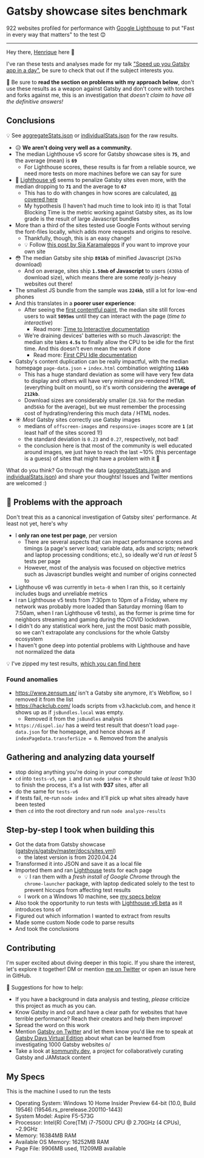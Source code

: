 # Gatsby showcase sites benchmark

922 websites profiled for performance with [Google Lighthouse](https://developers.google.com/web/tools/lighthouse) to put "Fast in every way that matters" to the test 😊

---

Hey there, [Henrique](https://twitter.com/hcavaliericodes) here 👋

I've ran these tests and analyses made for my talk ["Speed up you Gatsby app in a day"](https://docs.google.com/presentation/d/1_OYE6qUB9WPPFs-HCRrWFw6rcov5mk0Kxa1_e9VtMkQ/edit?usp=sharing), be sure to check that out if the subject interests you.

🤚 Be sure to **read the section on problems with my approach below**, don't use these results as a weapon against Gatsby and don't come with torches and forks against me, this is an investigation that _doesn't claim to have all the definitive answers!_

## Conclusions

💡 See [aggregateStats.json](https://github.com/kaordica/gatsby-sites-benchmarks/blob/master/results/aggregateStats.json) or [individualStats.json](https://github.com/kaordica/gatsby-sites-benchmarks/blob/master/results/individualStats.json) for the raw results.

- 😥 **We aren't doing very well as a community.**
- The median Lighthouse v5 score for Gatsby showcase sites is **`75`**, and the average (mean) is **`69`**
  - For Lighthouse scores, these results is far from a reliable source, we need more tests on more machines before we can say for sure
- 🚨 [Lighthouse v6](https://github.com/GoogleChrome/lighthouse/releases/tag/v6.0.0-beta.0) seems to penalize Gatsby sites even more, with the median dropping to **`71`** and the average to **`67`**
  - This has to do with changes in how scores are calculated, [as covered here](https://web.dev/lighthouse-evolution-cds-2019/)
  - My hypothesis (I haven't had much time to look into it) is that Total Blocking Time is the metric working against Gatsby sites, as its low grade is the result of large Javascript bundles
- More than a third of the sites tested use Google Fonts without serving the font-files locally, which adds more requests and origins to resolve.
  - Thankfully, though, this is an easy change!
  - 💡 Follow [this post by Sia Karamalegos](https://sia.codes/posts/making-google-fonts-faster/) if you want to improve your own site
- 😳 The median Gatsby site ship **`891kb`** of minified Javascript (`267kb` download)
  - And on average, sites ship **`1.58mb` of Javascript** to users (`430kb` of download size), which means there are some _really_ js-heavy websites out there!
- The smallest JS bundle from the sample was **`224kb`**, still a lot for low-end phones
- And this translates in a **poorer user experience**:
  - After seeing the [first contentful paint](https://developers.google.com/web/tools/lighthouse/audits/first-contentful-paint), the median site still forces users to wait **`5095ms`** until they can interact with the page (_time to interactive_)
    - Read more: [Time to Interactive documentation](https://developers.google.com/web/tools/lighthouse/audits/time-to-interactive)
  - We're draining devices' batteries with so much Javascript: the median site takes **`4.5s`** to finally allow the CPU to be idle for the first time. And this doesn't even mean the work if done
    - Read more: [First CPU Idle documentation](https://developers.google.com/web/tools/lighthouse/audits/first-cpu-idle)
- Gatsby's content duplication can be really impactful, with the median homepage `page-data.json` + `index.html` combination weighting **`114kb`**
  - This has a huge standard deviation as some will have very few data to display and others will have very minimal pre-rendered HTML (everything built on mount), so it's worth considering the **average of `212kb`**.
  - Download sizes are considerably smaller (`28.5kb` for the median and`56kb` for the average), but we must remember the processing cost of hydrating/rendering this much data / HTML nodes.
- ☀ _Most_ Gatsby sites correctly use Gatsby images
  - medians of `offscreen-images` and `responsive-images` score are **`1`** (at least half of the sites scored 1!)
  - the standard deviation is `0.23` and `0.27`, respectively, not bad!
  - the conclusion here is that most of the community is well educated around images, we just have to reach the last ~10% (this percentage is a guess) of sites that might have a problem with it 🙌

What do you think? Go through the data ([aggregateStats.json](https://github.com/kaordica/gatsby-sites-benchmarks/blob/master/results/aggregateStats.json) and [individualStats.json](https://github.com/kaordica/gatsby-sites-benchmarks/blob/master/results/individualStats.json)) and share your thoughts! Issues and Twitter mentions are welcomed :)

## 🚨 Problems with the approach

Don't treat this as a canonical investigation of Gatsby sites' performance. At least not yet, here's why

- I **only ran one test per page**, per version
  - There are several aspects that can impact performance scores and timings (a page's server load; variable data, ads and scripts; network and laptop processing conditions; etc.), so ideally we'd run _at least_ 5 tests per page
  - However, most of the analysis was focused on objective metrics such as Javascript bundles weight and number of origins connected to
- Lighthouse v6 was currently in `beta-0` when I ran this, so it certainly includes bugs and unreliable metrics
- I ran Lighthouse v5 tests from 7:30pm to 10pm of a Friday, where my network was probably more loaded than Saturday morning (6am to 7:50am, when I ran Lighthouse v6 tests), as the former is prime time for neighbors streaming and gaming during the COVID lockdown.
- I didn't do any statistical work here, just the most basic math possible, so we can't extrapolate any conclusions for the whole Gatsby ecosystem
- I haven't gone deep into potential problems with Lighthouse and have not normalized the data

💡 I've zipped my test results, [which you can find here](https://drive.google.com/file/d/1w1na5YGyit5zeqMJ4fQ9xuXpFcgeKwcY/view?usp=sharing)

### Found anomalies

- https://www.zensum.se/ isn't a Gatsby site anymore, it's Webflow, so I removed it from the list
- https://hackclub.com/ loads scripts from v3.hackclub.com, and hence it shows up as if `jsBundles.local` was empty.
  - Removed it from the `jsBundles` analysis
- `https://dispel.io/` has a weird test result that doesn't load `page-data.json` for the homepage, and hence shows as if `indexPageData.transferSize = 0`. Removed from the analysis

## Gathering and analyzing data yourself

- stop doing anything you're doing in your computer
- `cd` into `tests-v5`, `npm i` and run `node index` -> it should take _at least_ 1h30 to finish the process, it's a list with **937** sites, after all
- do the same for `tests-v6`
- if tests fail, re-run `node index` and it'll pick up what sites already have been tested
- then `cd` into the root directory and run `node analyze-results`

## Step-by-step I took when building this

- Got the data from Gatsby showcase ([gatsbyjs/gatsby/master/docs/sites.yml](https://raw.githubusercontent.com/gatsbyjs/gatsby/master/docs/sites.yml))
  - the latest version is from 2020.04.24
- Transformed it into JSON and save it as a local file
- Imported them and ran [Lighthouse](https://developers.google.com/web/tools/lighthouse) tests for each page
  - 💡 I ran them with a _fresh install of Google Chrome_ through the `chrome-launcher` package, with laptop dedicated solely to the test to prevent hiccups from affecting test results
  - I work on a Windows 10 machine, see [my specs below](#my-specs)
- Also took the opportunity to run tests with [Lighthouse v6 beta](https://github.com/GoogleChrome/lighthouse/releases/tag/v6.0.0-beta.0) as it introduces tons of
- Figured out which information I wanted to extract from results
- Made some custom Node code to parse results
- And took the conclusions

## Contributing

I'm super excited about diving deeper in this topic. If you share the interest, let's explore it together! DM or mention [me on Twitter](https://twitter.com/hcavaliericodes) or open an issue here in GitHub.

🙌 Suggestions for how to help:

- If you have a background in data analysis and testing, _please_ criticize this project as much as you can.
- Know Gatsby in and out and have a clear path for websites that have terrible performance? Reach their creators and help them improve!
- Spread the word on this work
- Mention [Gatsby on Twitter](https://twitter.com/gatsbyjs) and let them know you'd like me to speak at [Gatsby Days Virtual Edition](https://www.gatsbyjs.com/resources/gatsby-days/) about what can be learned from investigating 1000 Gatsby websites o/
- Take a look at [kommunity.dev](https://kommunity.dev), a project for collaboratively curating Gatsby and JAMstack content

## My Specs

This is the machine I used to run the tests

- Operating System: Windows 10 Home Insider Preview 64-bit (10.0, Build 19546) (19546.rs_prerelease.200110-1443)
- System Model: Aspire F5-573G
- Processor: Intel(R) Core(TM) i7-7500U CPU @ 2.70GHz (4 CPUs), ~2.9GHz
- Memory: 16384MB RAM
- Available OS Memory: 16252MB RAM
- Page File: 9906MB used, 11209MB available
